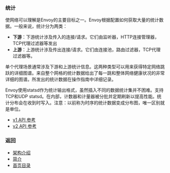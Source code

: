 ### 统计

使网络可以理解是Envoy的主要目标之一。Envoy根据配置如何获取大量的统计数据。一般来说，统计分为两类：

- **下游**：下游统计涉及传入的连接/请求。它们由监听器，HTTP连接管理器，TCP代理过滤器等发出
- **上游**：上游统计涉及传出连接/请求。它们由连接池，路由过滤器，TCP代理过滤器等。

单个代理场景通常涉及下游和上游统计信息。这两种类型可以用来获得特定网络跳跃的详细图谱。来自整个网格的统计数据给出了每一跳和整体网络健康状况的非常详细的图谱。所发出的统计数据在操作指南中详细记录。

Envoy使用statsd作为统计输出格式，虽然插入不同的数据统计集并不困难。支持TCP和UDP statsd。在内部，计数器和计量器被分批并定期刷新以提高性能。统计分布会在收到时写入。注意：以前称为时序的统计数据变成分布图，唯一区别就是单位。


- [v1 API 参考](../../Configurationreference/Overviewv1API.md)
- [v2 API 参考](../../v2APIreference/Bootstrap.md)

### 返回
- [架构介绍](../Architectureoverview.md)
- [简介](../../Introduction.md)
- [首页目录](../../README.md)
